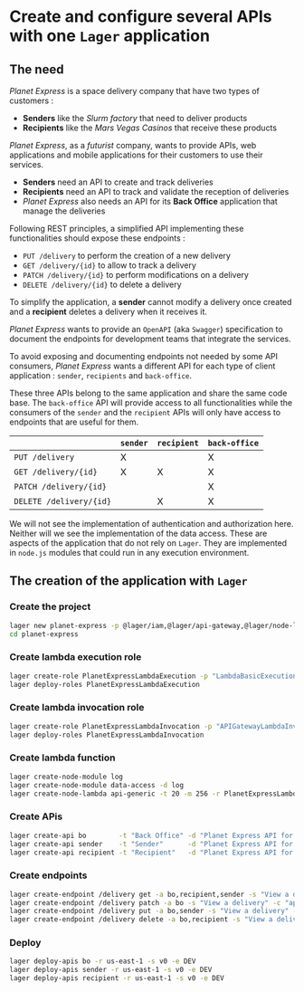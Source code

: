 Create and configure several APIs with one `Lager` application
===

The need
---

*Planet Express* is a space delivery company that have two types of customers :

*   **Senders** like the *Slurm factory* that need to deliver products
*   **Recipients** like the *Mars Vegas Casinos* that receive these products

*Planet Express*, as a *futurist* company, wants to provide APIs, web applications and mobile applications for their customers to use their services.

*   **Senders** need an API to create and track deliveries
*   **Recipients** need an API to track and validate the reception of deliveries
*   *Planet Express* also needs an API for its **Back Office** application that manage the deliveries

Following REST principles, a simplified API implementing these functionalities should expose these endpoints :

*   `PUT /delivery` to perform the creation of a new delivery
*   `GET /delivery/{id}` to allow to track a delivery
*   `PATCH /delivery/{id}` to perform modifications on a delivery
*   `DELETE /delivery/{id}` to delete a delivery

To simplify the application, a **sender** cannot modify a delivery once created and a **recipient** deletes a delivery when it receives it.

*Planet Express* wants to provide an `OpenAPI` (aka `Swagger`) specification to document the endpoints for development teams that integrate the services.

To avoid exposing and documenting endpoints not needed by some API consumers, *Planet Express* wants a different API for each type of client application :
`sender`, `recipients` and `back-office`.

These three APIs belong to the same application and share the same code base. The `back-office` API will provide access to all functionalities while the
consumers of the `sender` and the `recipient` APIs will only have access to endpoints that are useful for them.

|                          | `sender` | `recipient` | `back-office` |
| ------------------------ | -------- | ----------- | ------------- |
| `PUT /delivery`          | X        |             | X             |
| `GET /delivery/{id}`     | X        | X           | X             |
| `PATCH /delivery/{id}`   |          |             | X             |
| `DELETE /delivery/{id}`  |          | X           | X             |

We will not see the implementation of authentication and authorization here. Neither will we see the implementation of the data access. These are aspects
of the application that do not rely on `Lager`. They are implemented in `node.js` modules that could run in any execution environment.

The creation of the application with `Lager`
---

### Create the project

```bash
lager new planet-express -p @lager/iam,@lager/api-gateway,@lager/node-lambda
cd planet-express
```

### Create lambda execution role

```bash
lager create-role PlanetExpressLambdaExecution -p "LambdaBasicExecutionRoleshould"
lager deploy-roles PlanetExpressLambdaExecution
```

### Create lambda invocation role

```bash
lager create-role PlanetExpressLambdaInvocation -p "APIGatewayLambdaInvocation"
lager deploy-roles PlanetExpressLambdaInvocation
```

### Create lambda function

```bash
lager create-node-module log
lager create-node-module data-access -d log
lager create-node-lambda api-generic -t 20 -m 256 -r PlanetExpressLambdaExecution --template api-endpoints --modules data-access,log
```

### Create APis

```bash
lager create-api bo        -t "Back Office" -d "Planet Express API for Back Office"
lager create-api sender    -t "Sender"      -d "Planet Express API for sender application"
lager create-api recipient -t "Recipient"   -d "Planet Express API for recipient application"
```

### Create endpoints

```bash
lager create-endpoint /delivery get -a bo,recipient,sender -s "View a delivery" -c "application/json" -p "application/json" --auth none --credentials PlanetExpressLambdaInvocation -l api-generic
lager create-endpoint /delivery patch -a bo -s "View a delivery" -c "application/json" -p "application/json" --auth none --credentials PlanetExpressLambdaInvocation -l api-generic
lager create-endpoint /delivery put -a bo,sender -s "View a delivery" -c "application/json" -p "application/json" --auth none --credentials PlanetExpressLambdaInvocation -l api-generic
lager create-endpoint /delivery delete -a bo,recipient -s "View a delivery" -c "application/json" -p "application/json" --auth none --credentials PlanetExpressLambdaInvocation -l api-generic
```

### Deploy

```bash
lager deploy-apis bo -r us-east-1 -s v0 -e DEV
lager deploy-apis sender -r us-east-1 -s v0 -e DEV
lager deploy-apis recipient -r us-east-1 -s v0 -e DEV
```
